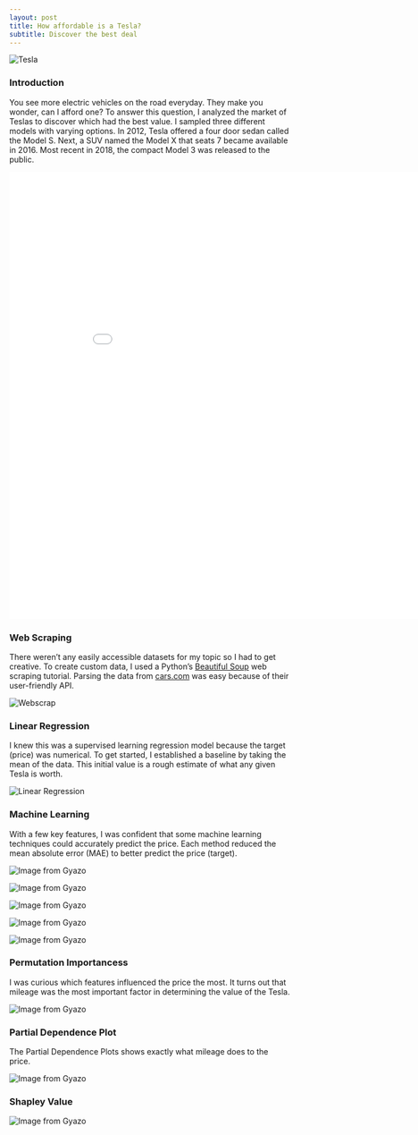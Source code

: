 ```yaml
---
layout: post
title: How affordable is a Tesla?
subtitle: Discover the best deal
---
```


![Tesla](https://i.gyazo.com/4c126da4fda4c205b088eb0cd1eddc03.jpg)

### Introduction

You see more electric vehicles on the road everyday. They make you wonder, can I afford one? To answer this question, I analyzed the market of Teslas to discover which had the best value. I sampled three different models with varying options. In 2012, Tesla offered a four door sedan called the Model S. Next, a SUV named the Model X that seats 7 became available in 2016. Most recent in 2018, the compact Model 3 was released to the public.

<iframe width="900" height="800" frameborder="0" scrolling="no" src="//plotly.com/~egrinalds/32.embed"></iframe>

### Web Scraping
There weren’t any easily accessible datasets for my topic so I had to get creative. To create custom data, I used a Python’s [Beautiful Soup](https://www.youtube.com/watch?v=ng2o98k983k&t=2467s) web scraping tutorial. Parsing the data from [cars.com](https://www.cars.com/for-sale/searchresults.action/?mdId=21655&mkId=28263&page=1&perPage=100&searchSource=PAGINATION&sort=relevance&stkTypId=28881&zc=99019) was easy because of their user-friendly API.

![Webscrap](https://i.gyazo.com/3447dec29eba4fb65736300b25162776.png)


### Linear Regression
I knew this was a supervised learning regression model because the target (price) was numerical. To get started, I established a baseline by taking the mean of the data. This initial value is a rough estimate of what any given Tesla is worth. 

![Linear Regression](https://i.gyazo.com/821c65603bf8e1a8ba85c3e6d3d183d4.png)

### Machine Learning

With a few key features, I was confident that some machine learning techniques could accurately predict the price. Each method reduced the mean absolute error (MAE) to better predict the price (target). 

![Image from Gyazo](https://i.gyazo.com/449912dd09bec6ce89731a3e08a012a8.png)

![Image from Gyazo](https://i.gyazo.com/169bbbeb9384f739f560a19addfd8ade.png)

![Image from Gyazo](https://i.gyazo.com/9622dd36d62be55bde05959e74d100be.png)

![Image from Gyazo](https://i.gyazo.com/b0c2c08576f4f265e38e664b894e357f.png)

![Image from Gyazo](https://i.gyazo.com/8e8e459324c22c120a3df695f33fdb5e.png)

### Permutation Importancess

I was curious which features influenced the price the most. It turns out that mileage was the most important factor in determining the value of the Tesla. 

![Image from Gyazo](https://i.gyazo.com/97ee446c81a6735d2be468763dbf9547.png)

### Partial Dependence Plot

The Partial Dependence Plots shows exactly what mileage does to the price. 

![Image from Gyazo](https://i.gyazo.com/14024bd6d01afed6c0862bb44521fc61.png)

### Shapley Value

![Image from Gyazo](https://i.gyazo.com/ba0e85873a986ca1a0888aafbacaf79f.png)


